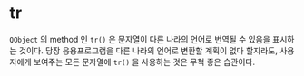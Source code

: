 # tr

`QObject` 의 method 인 `tr()` 은 문자열이 다른 나라의 언어로 번역될 
수 있음을 표시하는 것이다. 당장 응용프로그램을 다른 나라의 언어로 
변환할 계획이 없다 할지라도, 사용자에게 보여주는 모든 문자열에 
`tr()` 을 사용하는 것은 무척 좋은 습관이다.
